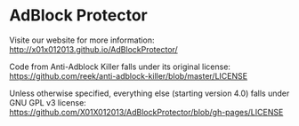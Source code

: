 # AdBlock Protector

Visite our website for more information: http://x01x012013.github.io/AdBlockProtector/

Code from Anti-Adblock Killer falls under its original license: https://github.com/reek/anti-adblock-killer/blob/master/LICENSE

Unless otherwise specified, everything else (starting version 4.0) falls under GNU GPL v3 license: https://github.com/X01X012013/AdBlockProtector/blob/gh-pages/LICENSE
